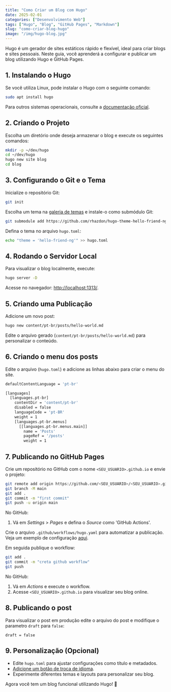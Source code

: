 ```yaml
---
title: "Como Criar um Blog com Hugo"
date: 2025-02-01
categories: ["Desenvolvimento Web"]
tags: ["Hugo", "Blog", "GitHub Pages", "Markdown"]
slug: "como-criar-blog-hugo"
image: "/img/hugo-blog.jpg"
---
```


Hugo é um gerador de sites estáticos rápido e flexível, ideal para criar blogs e sites pessoais. Neste guia, você aprenderá a configurar e publicar um blog utilizando Hugo e GitHub Pages.

## 1. Instalando o Hugo

Se você utiliza Linux, pode instalar o Hugo com o seguinte comando:
```bash
sudo apt install hugo
```
Para outros sistemas operacionais, consulte a [documentação oficial](https://gohugo.io/getting-started/installing/).

## 2. Criando o Projeto

Escolha um diretório onde deseja armazenar o blog e execute os seguintes comandos:
```bash
mkdir -p ~/dev/hugo
cd ~/dev/hugo
hugo new site blog
cd blog
```

## 3. Configurando o Git e o Tema

Inicialize o repositório Git:
```bash
git init
```
Escolha um tema na [galeria de temas](https://themes.gohugo.io/) e instale-o como submódulo Git:
```bash
git submodule add https://github.com/rhazdon/hugo-theme-hello-friend-ng.git themes/hello-friend-ng
```
Defina o tema no arquivo `hugo.toml`:
```bash
echo "theme = 'hello-friend-ng'" >> hugo.toml
```

## 4. Rodando o Servidor Local

Para visualizar o blog localmente, execute:
```bash
hugo server -D
```
Acesse no navegador: [http://localhost:1313/](http://localhost:1313/).

## 5. Criando uma Publicação

Adicione um novo post:
```bash
hugo new content/pt-br/posts/hello-world.md
```
Edite o arquivo gerado (`content/pt-br/posts/hello-world.md`) para personalizar o conteúdo.

## 6. Criando o menu dos posts
Edite o arquivo (`hugo.toml`) e adicione as linhas abaixo para criar o menu do site.
```bash
defaultContentLanguage = 'pt-br'

[languages]
  [languages.pt-br]
    contentDir = 'content/pt-br'
    disabled = false
    languageCode = 'pt-BR'
    weight = 1
    [languages.pt-br.menus]
      [[languages.pt-br.menus.main]]
        name = 'Posts'
        pageRef = '/posts'
        weight = 1
```

## 7. Publicando no GitHub Pages

Crie um repositório no GitHub com o nome `<SEU_USUARIO>.github.io` e envie o projeto:
```bash
git remote add origin https://github.com/<SEU_USUARIO>/<SEU_USUARIO>.github.io.git
git branch -M main
git add .
git commit -m "first commit"
git push -u origin main
```

No GitHub:
1. Vá em *Settings* > *Pages* e defina o *Source* como 'GitHub Actions'.

Crie o arquivo `.github/workflows/hugo.yaml` para automatizar a publicação. Veja um exemplo de configuração [aqui](https://gohugo.io/hosting-and-deployment/hosting-on-github/#procedure).

Em seguida publique o workflow:
```bash
git add .
git commit -m "creta github workflow"
git push
```

No GitHub:

1. Vá em *Actions* e execute o workflow.
2. Acesse `<SEU_USUARIO>.github.io` para visualizar seu blog online.

## 8. Publicando o post
Para visualizar o post em produção edite o arquivo do post e modifique o parametro `draft` para `false`:
```
draft = false
```

## 9. Personalização (Opcional)

- Edite `hugo.toml` para ajustar configurações como título e metadados.
- [Adicione um botão de troca de idioma](https://dev.to/feministclickback/how-to-add-a-language-switcher-to-your-hugo-site-2oh6).
- Experimente diferentes temas e layouts para personalizar seu blog.

Agora você tem um blog funcional utilizando Hugo! 🚀

